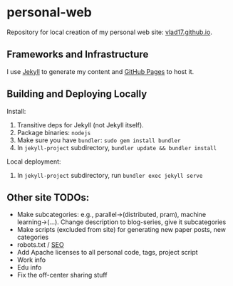 # personal-web

Repository for local creation of my personal web site: [vlad17.github.io](vlad17.github.io).

## Frameworks and Infrastructure

I use [Jekyll](https://jekyllrb.com/) to generate my content and [GitHub Pages](https://pages.github.com/) to host it.

## Building and Deploying Locally

Install:

1. Transitive deps for Jekyll (not Jekyll itself).
1. Package binaries: `nodejs`
1. Make sure you have `bundler`: `sudo gem install bundler`
1. In `jekyll-project` subdirectory, `bundler update && bundler install`

Local deployment:

1. In `jekyll-project` subdirectory, run `bundler exec jekyll serve`

## Other site TODOs:

* Make subcategories: e.g., parallel->(distributed, pram), machine learning->(...). Change description to blog-series, give it subcategories
* Make scripts (excluded from site) for generating new paper posts, new categories
* robots.txt / [SEO](https://www.google.com/webmasters/tools/home?hl=en&authuser=0)
* Add Apache licenses to all personal code, tags, project script
* Work info
* Edu info
* Fix the off-center sharing stuff
